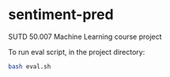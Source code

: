 # sentiment-pred
SUTD 50.007 Machine Learning course project

To run eval script, in the project directory:
```bash
bash eval.sh
